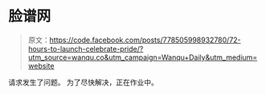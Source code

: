 # 脸谱网

> 原文：<https://code.facebook.com/posts/778505998932780/72-hours-to-launch-celebrate-pride/?utm_source=wanqu.co&utm_campaign=Wanqu+Daily&utm_medium=website>

请求发生了问题。 为了尽快解决，正在作业中。